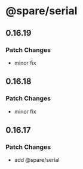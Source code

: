 # @spare/serial

## 0.16.19

### Patch Changes

- minor fix

## 0.16.18

### Patch Changes

- minor fix

## 0.16.17

### Patch Changes

- add @spare/serial
